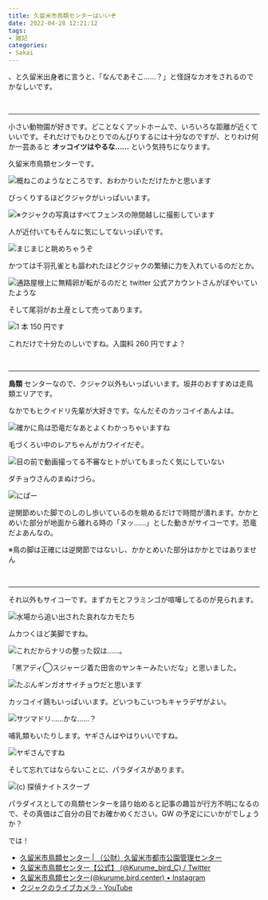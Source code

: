 ```yaml
---
title: 久留米市鳥類センターはいいぞ
date: 2022-04-28 12:21:12
tags:
- 雑記
categories:
- Sakai
---
```


、と久留米出身者に言うと、「なんであそこ……？」と怪訝なカオをされるのでかなしいです。

<!--more-->

<br><hr>

小さい動物園が好きです。どことなくアットホームで、いろいろな距離が近くていいです。それだけでもひとりでのんびりするには十分なのですが、とりわけ何か一芸あると **オッコイツはやるな……** という気持ちになります。

久留米市鳥類センターです。

![概ねこのようなところです、おわかりいただけたかと思います](/images/20220428-sakai/signboard.jpg)

びっくりするほどクジャクがいっぱいいます。

![※クジャクの写真はすべてフェンスの隙間越しに撮影しています](/images/20220428-sakai/peacock01.jpg)

人が近付いてもそんなに気にしてないっぽいです。

![まじまじと眺めちゃうぞ](/images/20220428-sakai/peacock02.jpg)

かつては千羽孔雀とも謳われたほどクジャクの繁殖に力を入れているのだとか。

![通路屋根上に無精卵が転がるのだと twitter 公式アカウントさんがぼやいていたような](/images/20220428-sakai/peacock03.jpg)

そして尾羽がお土産として売ってあります。

![1 本 150 円です](/images/20220428-sakai/peacock04.jpg)

これだけで十分たのしいですね。入園料 260 円ですよ？

<br><hr>

**鳥類** センターなので、クジャク以外もいっぱいいます。坂井のおすすめは走鳥類エリアです。

なかでもヒクイドリ先輩が大好きです。なんだそのカッコイイあんよは。

![確かに鳥は恐竜だなあとよくわかっちゃいますね](/images/20220428-sakai/cassowary.jpg)

毛づくろい中のレアちゃんがカワイイだぞ。

![目の前で動画撮ってる不審なヒトがいてもまったく気にしていない](/images/20220428-sakai/rhea.jpg)

ダチョウさんのまぬけづら。

![にぱー](/images/20220428-sakai/ostrich.jpg)

逆関節めいた脚でのしのし歩いているのを眺めるだけで時間が潰れます。かかとめいた部分が地面から離れる時の「ヌッ……」とした動きがサイコーです。恐竜だよあんなの。

※鳥の脚は正確には逆関節ではないし、かかとめいた部分はかかとではありません

<br><hr>

それ以外もサイコーです。まずカモとフラミンゴが喧嘩してるのが見られます。

![水場から追い出された哀れなカモたち](/images/20220428-sakai/duck_flamingo.jpg)

ムカつくほど美脚ですね。

![これだからナリの整った奴は……。](/images/20220428-sakai/flamingo.jpg)

「黒アディ◯スジャージ着た田舎のヤンキーみたいだな」と思いました。

![たぶんギンガオサイチョウだと思います](/images/20220428-sakai/hornbill.jpg)

カッコイイ鶏もいっぱいいます。どいつもこいつもキャラデザがよい。

![サツマドリ……かな……？](/images/20220428-sakai/rooster.jpg)

哺乳類もいたりします。ヤギさんはやはりいいですね。

![ヤギさんですね](/images/20220428-sakai/goat.jpg)

そして忘れてはならないことに、パラダイスがあります。

![(c) 探偵ナイトスクープ](/images/20220428-sakai/paradise.jpg)

パラダイスとしての鳥類センターを語り始めると記事の趣旨が行方不明になるので、その真価はご自分の目でお確かめください。GW の予定ににいかがでしょうか？

では！

- [久留米市鳥類センター | （公財）久留米市都市公園管理センター](https://kurumekoen.org/birdc/)
- [久留米市鳥類センター【公式】 (@Kurume_bird_C) / Twitter](https://twitter.com/Kurume_bird_C)
- [久留米市鳥類センター(@kurume.bird.center) • Instagram](https://www.instagram.com/kurume.bird.center/)
- [クジャクのライブカメラ - YouTube](https://www.youtube.com/watch?v=j-ieZ34xfC4)